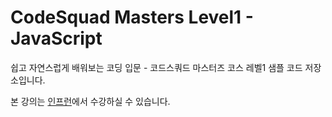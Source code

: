 # CodeSquad Masters Level1 - JavaScript

쉽고 자연스럽게 배워보는 코딩 입문 - 코드스쿼드 마스터즈 코스 레벨1 샘플 코드 저장소입니다.

본 강의는 [인프런](https://www.inflearn.com/course/javascript-%EC%9E%90%EB%B0%94%EC%8A%A4%ED%81%AC%EB%A6%BD%ED%8A%B8-codesquad-masters_lv1#)에서 수강하실 수 있습니다.
